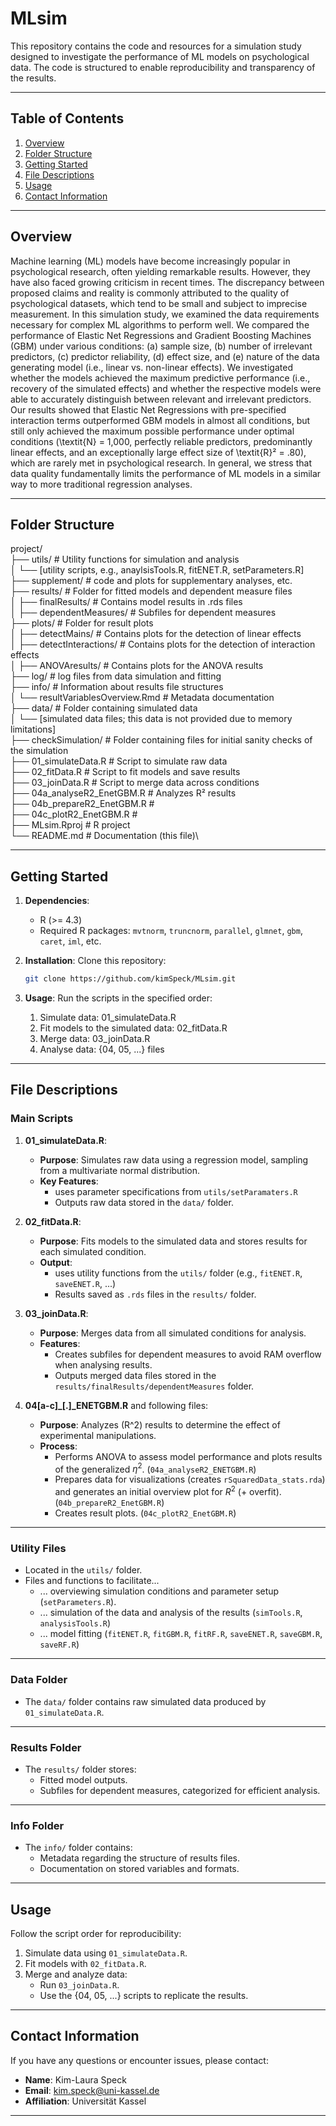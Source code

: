 # MLsim

This repository contains the code and resources for a simulation study designed to investigate the performance of ML models on psychological data. The code is structured to enable reproducibility and transparency of the results.

---

## Table of Contents
1. [Overview](#overview)
2. [Folder Structure](#folder-structure)
3. [Getting Started](#getting-started)
4. [File Descriptions](#file-descriptions)
5. [Usage](#usage)
6. [Contact Information](#contact-information)

---

## Overview

Machine learning (ML) models have become increasingly popular in psychological research, often yielding remarkable results. However, they have also faced growing criticism in recent times. The discrepancy between proposed claims and reality is commonly attributed to the quality of psychological datasets, which tend to be small and subject to imprecise measurement. In this simulation study, we examined the data requirements necessary for complex ML algorithms to perform well. We compared the performance of Elastic Net Regressions and Gradient Boosting Machines (GBM) under various conditions: (a) sample size, (b) number of irrelevant predictors, (c) predictor reliability, (d) effect size, and (e) nature of the data generating model (i.e., linear vs. non-linear effects). We investigated whether the models achieved the maximum predictive performance (i.e., recovery of the simulated effects) and whether the respective models were able to accurately distinguish between relevant and irrelevant predictors. Our results showed that Elastic Net Regressions with pre-specified interaction terms outperformed GBM models in almost all conditions, but still only achieved the maximum possible performance under optimal conditions (\textit{N} = 1,000, perfectly reliable predictors, predominantly linear effects, and an exceptionally large effect size of \textit{R}² = .80), which are rarely met in psychological research. In general, we stress that data quality fundamentally limits the performance of ML models in a similar way to more traditional regression analyses.

---

## Folder Structure

project/\
  ├── utils/ # Utility functions for simulation and analysis\
  │ └── [utility scripts, e.g., anaylsisTools.R, fitENET.R, setParameters.R]\
  ├── supplement/ # code and plots for supplementary analyses, etc.\
  ├── results/ # Folder for fitted models and dependent measure files\
  │ ├── finalResults/ # Contains model results in .rds files\
  │   ├── dependentMeasures/ # Subfiles for dependent measures\
  ├── plots/ # Folder for result plots\
  │ ├── detectMains/ # Contains plots for the detection of linear effects\
  │ ├── detectInteractions/ # Contains plots for the detection of interaction effects\
  │ ├── ANOVAresults/ # Contains plots for the ANOVA results\
  ├── log/ # log files from data simulation and fitting\
  ├── info/ # Information about results file structures\
  │ └── resultVariablesOverview.Rmd # Metadata documentation\
  ├── data/ # Folder containing simulated data\
  │   └── [simulated data files; this data is not provided due to memory limitations]\
  ├── checkSimulation/ # Folder containing files for initial sanity checks of the simulation\
  ├── 01_simulateData.R # Script to simulate raw data\
  ├── 02_fitData.R # Script to fit models and save results\
  ├── 03_joinData.R # Script to merge data across conditions\
  ├── 04a_analyseR2_EnetGBM.R # Analyzes R² results\
  ├── 04b_prepareR2_EnetGBM.R # \
  ├── 04c_plotR2_EnetGBM.R # \
  ├── MLsim.Rproj # R project\
  └── README.md # Documentation (this file)\

---

## Getting Started

1. **Dependencies**:
    - R (>= 4.3)
    - Required R packages: `mvtnorm`, `truncnorm`, `parallel`, `glmnet`, `gbm`, `caret`, `iml`, etc.

2. **Installation**:
    Clone this repository:
    ```bash
    git clone https://github.com/kimSpeck/MLsim.git
    ```

3. **Usage**:
    Run the scripts in the specified order:
    1. Simulate data: 01_simulateData.R
    2. Fit models to the simulated data: 02_fitData.R
    3. Merge data: 03_joinData.R
    4. Analyse data: {04, 05, ...} files

---

## File Descriptions

### Main Scripts

1. **01_simulateData.R**:
   - **Purpose**: Simulates raw data using a regression model, sampling from a multivariate normal distribution.
   - **Key Features**:
     - uses parameter specifications from `utils/setParamaters.R`
     - Outputs raw data stored in the `data/` folder.

2. **02_fitData.R**:
   - **Purpose**: Fits models to the simulated data and stores results for each simulated condition.
   - **Output**: 
     - uses utility functions from the `utils/` folder (e.g., `fitENET.R`, `saveENET.R`, ...) 
     - Results saved as `.rds` files in the `results/` folder.

3. **03_joinData.R**:
   - **Purpose**: Merges data from all simulated conditions for analysis.
   - **Features**:
     - Creates subfiles for dependent measures to avoid RAM overflow when analysing results.
     - Outputs merged data files stored in the `results/finalResults/dependentMeasures` folder.

4. **04[a-c]_[.]_ENETGBM.R** and following files:
   - **Purpose**: Analyzes \(R^2\) results to determine the effect of experimental manipulations.
   - **Process**:
     - Performs ANOVA to assess model performance and plots results of the generalized $\eta^2$. (`04a_analyseR2_ENETGBM.R`)
     - Prepares data for visualizations (creates `rSquaredData_stats.rda`) and generates an initial overview plot for $R^2$ (+ overfit). (`04b_prepareR2_EnetGBM.R`)
     - Creates result plots. (`04c_plotR2_EnetGBM.R`)

---

### Utility Files

- Located in the `utils/` folder.
- Files and functions to facilitate...
  - ... overviewing simulation conditions and parameter setup (`setParameters.R`).
  - ... simulation of the data and analysis of the results (`simTools.R`, `analysisTools.R`)
  - ... model fitting (`fitENET.R`, `fitGBM.R`, `fitRF.R`, `saveENET.R`, `saveGBM.R`, `saveRF.R`)

---

### Data Folder

- The `data/` folder contains raw simulated data produced by `01_simulateData.R`.

---

### Results Folder

- The `results/` folder stores:
  - Fitted model outputs.
  - Subfiles for dependent measures, categorized for efficient analysis.

---

### Info Folder

- The `info/` folder contains:
  - Metadata regarding the structure of results files.
  - Documentation on stored variables and formats.

---

## Usage

Follow the script order for reproducibility:
1. Simulate data using `01_simulateData.R`.
2. Fit models with `02_fitData.R`.
3. Merge and analyze data:
   - Run `03_joinData.R`.
   - Use the {04, 05, ...} scripts to replicate the results.

---

## Contact Information

If you have any questions or encounter issues, please contact:
- **Name**: Kim-Laura Speck
- **Email**: kim.speck@uni-kassel.de
- **Affiliation**: Universität Kassel

---